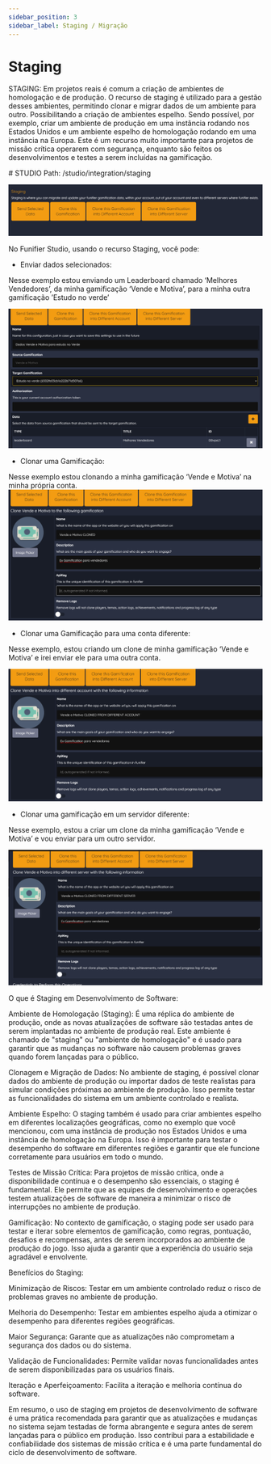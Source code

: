 ```yaml
---
sidebar_position: 3
sidebar_label: Staging / Migração
---
```


# Staging

STAGING: Em projetos reais é comum a criação de ambientes de homologação e de produção. O recurso de staging é utilizado para a gestão desses ambientes, permitindo clonar e migrar dados de um ambiente para outro. Possibilitando a criação de ambientes espelho. Sendo possível, por exemplo, criar um ambiente de produção em uma instância rodando nos Estados Unidos e um ambiente espelho de homologação rodando em uma instância na Europa. Este é um recurso muito importante para projetos de missão crítica operarem com segurança, enquanto são feitos os desenvolvimentos e testes a serem incluídas na gamificação.

\# STUDIO Path: /studio/integration/staging

![](./img/staging/image3.png)

No Funifier Studio, usando o recurso Staging, você pode:

* Enviar dados selecionados:

Nesse exemplo estou enviando um Leaderboard chamado ‘Melhores Vendedores’, da minha gamificação ‘Vende e Motiva’, para a minha outra gamificação ’Estudo no verde’

![](./img/staging/image2.png)

* Clonar uma Gamificação:

Nesse exemplo estou clonando a minha gamificação ‘Vende e Motiva’ na minha própria conta.![](./img/staging/image4.png)

* Clonar uma Gamificação para uma conta diferente:

Nesse exemplo, estou criando um clone de minha gamificação ‘Vende e Motiva’ e irei enviar ele para uma outra conta.

![](./img/staging/image5.png)

* Clonar uma gamificação em um servidor diferente:

Nesse exemplo, estou a criar um clone da minha gamificação ‘Vende e Motiva’ e vou enviar para um outro servidor.

![](./img/staging/image1.png)

O que é Staging em Desenvolvimento de Software:

Ambiente de Homologação (Staging): É uma réplica do ambiente de produção, onde as novas atualizações de software são testadas antes de serem implantadas no ambiente de produção real. Este ambiente é chamado de "staging" ou "ambiente de homologação" e é usado para garantir que as mudanças no software não causem problemas graves quando forem lançadas para o público.

Clonagem e Migração de Dados: No ambiente de staging, é possível clonar dados do ambiente de produção ou importar dados de teste realistas para simular condições próximas ao ambiente de produção. Isso permite testar as funcionalidades do sistema em um ambiente controlado e realista.

Ambiente Espelho: O staging também é usado para criar ambientes espelho em diferentes localizações geográficas, como no exemplo que você mencionou, com uma instância de produção nos Estados Unidos e uma instância de homologação na Europa. Isso é importante para testar o desempenho do software em diferentes regiões e garantir que ele funcione corretamente para usuários em todo o mundo.

Testes de Missão Crítica: Para projetos de missão crítica, onde a disponibilidade contínua e o desempenho são essenciais, o staging é fundamental. Ele permite que as equipes de desenvolvimento e operações testem atualizações de software de maneira a minimizar o risco de interrupções no ambiente de produção.

Gamificação: No contexto de gamificação, o staging pode ser usado para testar e iterar sobre elementos de gamificação, como regras, pontuação, desafios e recompensas, antes de serem incorporados ao ambiente de produção do jogo. Isso ajuda a garantir que a experiência do usuário seja agradável e envolvente.

Benefícios do Staging:

Minimização de Riscos: Testar em um ambiente controlado reduz o risco de problemas graves no ambiente de produção.

Melhoria do Desempenho: Testar em ambientes espelho ajuda a otimizar o desempenho para diferentes regiões geográficas.

Maior Segurança: Garante que as atualizações não comprometam a segurança dos dados ou do sistema.

Validação de Funcionalidades: Permite validar novas funcionalidades antes de serem disponibilizadas para os usuários finais.

Iteração e Aperfeiçoamento: Facilita a iteração e melhoria contínua do software.

Em resumo, o uso de staging em projetos de desenvolvimento de software é uma prática recomendada para garantir que as atualizações e mudanças no sistema sejam testadas de forma abrangente e segura antes de serem lançadas para o público em produção. Isso contribui para a estabilidade e confiabilidade dos sistemas de missão crítica e é uma parte fundamental do ciclo de desenvolvimento de software.
